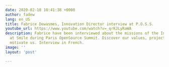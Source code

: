 ```yaml
---
date: 2020-02-18 10:41:38 +0000
author: fadew
lang: en_US
title: Fabrice Dewasmes, Innovation Director interview at P.O.S.S.
youtube_url: https://www.youtube.com/watch?v=_qrKJLyRaWA
description: Fabrice have been interviewed about the missions of the Innovation Department
  at Smile during Paris OpenSource Summit. Discover our values, projects and what's
  motivate us. Interview in French.
image: ''
layout: 'post'

---
```

